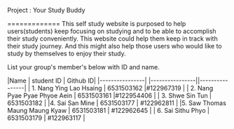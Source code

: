 Project : Your Study Buddy

=============
   This self study website is purposed to help users(students) keep focusing on studying and to be able to accomplish their study conveniently. This website could help them keep in track with their study journey. And this might also help those users who would like to study by themselves to enjoy their study.
 

List your group's member's below with ID and name.

|Name | student ID | Github ID| 
|----------------| |----------------||----------------|
| 1. Nang Ying Lao Hsaing | 6531503162 |#122967319 |
| 2. Nang Pyae Pyae Phyoe Aein | 6531503161 |#122954406 |
| 3. Shwe Sin Tun | 6531503182 |
|4. Sai San Mine | 6531503177 | #122962811 |
|5. Saw Thomas Maung Maung Kyaw  | 6531503181 | #122962645 |
| 6. Sai Sithu Phyo | 6531503179 | #122963117 |

